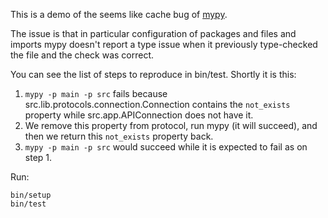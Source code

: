 This is a demo of the seems like cache bug of [mypy](https://github.com/python/mypy).

The issue is that in particular configuration of packages and files and imports mypy doesn't report a type issue when it previously type-checked the file and the check was correct.

You can see the list of steps to reproduce in bin/test. Shortly it is this:
1. `mypy -p main -p src` fails because src.lib.protocols.connection.Connection contains the `not_exists` property while src.app.APIConnection does not have it.
2. We remove this property from protocol, run mypy (it will succeed), and then we return this `not_exists` property back.
3. `mypy -p main -p src` would succeed while it is expected to fail as on step 1.

Run:
```
bin/setup
bin/test
```
